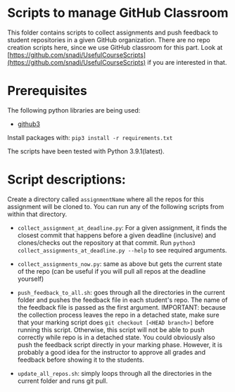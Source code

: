 # Scripts to manage GitHub Classroom

This folder contains scripts to collect assignments and push feedback to student repositories in a given GitHub organization. There are no repo creation scripts here, since we use GitHub classroom for this part. Look at [https://github.com/snadi/UsefulCourseScripts](https://github.com/snadi/UsefulCourseScripts) if you are interested in that.

# Prerequisites

The following python libraries are being used:

- [github3](https://github.com/sigmavirus24/github3.py)

Install packages with: `pip3 install -r requirements.txt`

The scripts have been tested with Python 3.9.1(latest).

# Script descriptions:

Create a directory called `assignmentName` where all the repos for this assignment will be cloned to. You can run any of the following scripts from within that directory.

- `collect_assignment_at_deadline.py`: For a given assignment, it finds the closest commit that happens before a given deadline (inclusive) and clones/checks out the repository at that commit. Run `python3 collect_assignments_at_deadline.py --help` to see required arguments.

- `collect_assignments_now.py`: same as above but gets the current state of the repo (can be useful if you will pull all repos at the deadline yourself)

- `push_feedback_to_all.sh`: goes through all the directories in the current folder and pushes the feedback file in each student's repo. The name of the feedback file is passed as the first argument. IMPORTANT: because the collection process leaves the repo in a detached state, make sure that your marking script does `git checkout [<HEAD branch>]` before running this script. Otherwise, this script will not be able to push correctly while repo is in a detached state. You could obviously also push the feedback script directly in your marking phase. However, it is probably a good idea for the instructor to approve all grades and feedback before showing it to the students.

- `update_all_repos.sh`: simply loops through all the directories in the current folder and runs git pull.
